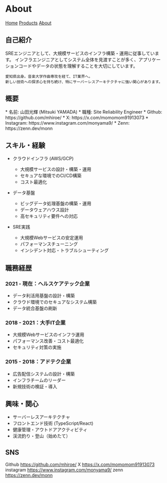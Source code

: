 # About

<link rel="stylesheet" href="/assets/css/style.css">

<div class="nav-menu">
  <a href="/">Home</a>
  <a href="/products">Products</a>
  <a href="/about">About</a>
</div>

<div class="section">
  <h2>自己紹介</h2>
  <div class="card">
    SREエンジニアとして、大規模サービスのインフラ構築・運用に従事しています。
    インフラエンジニアとしてシステム全体を見渡すことが多く、アプリケーションコードやデータの状態を理解することを大切にしています。

    愛知県出身。音楽大学作曲専攻を経て、IT業界へ。
    新しい技術への探求心を持ち続け、特にサーバーレスアーキテクチャに強い関心があります。
  </div>
</div>

<div class="section">
  <h2>概要</h2>
  <div class="card">
    * 名前: 山田光輝 (Mitsuki YAMADA)
    * 職種: Site Reliability Engineer
    * Github: https://github.com/mhiroe/
    * X: https://x.com/momomom91913073
    * Instagram: https://www.instagram.com/monyama9/
    * Zenn: https://zenn.dev/monn
  </div>
</div>

## スキル・経験

* クラウドインフラ (AWS/GCP)
  - 大規模サービスの設計・構築・運用
  - セキュアな環境でのCI/CD構築
  - コスト最適化

* データ基盤
  - ビッグデータ処理基盤の構築・運用
  - データウェアハウス設計
  - 高セキュリティ要件への対応

* SRE実践
  - 大規模Webサービスの安定運用
  - パフォーマンスチューニング
  - インシデント対応・トラブルシューティング

## 職務経歴

### 2021 - 現在：ヘルスケアテック企業
- データ利活用基盤の設計・構築
- クラウド環境でのセキュアなシステム構築
- データ統合基盤の刷新

### 2018 - 2021：大手IT企業
- 大規模Webサービスのインフラ運用
- パフォーマンス改善・コスト最適化
- セキュリティ対策の実施

### 2015 - 2018：アドテク企業
- 広告配信システムの設計・構築
- インフラチームのリーダー
- 新規技術の検証・導入

## 興味・関心

* サーバーレスアーキテクチャ
* フロントエンド技術 (TypeScript/React)
* 健康管理・アウトドアアクティビティ
* 渓流釣り・登山（始めたて）

## SNS

Github  https://github.com/mhiroe/
X https://x.com/momomom91913073
instagram https://www.instagram.com/monyama9/
zenn https://zenn.dev/monn
